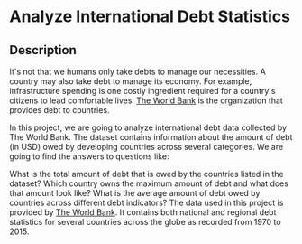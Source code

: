 # Analyze International Debt Statistics
## Description
It's not that we humans only take debts to manage our necessities. A country may also take debt to manage its economy. For example, infrastructure spending is one costly ingredient required for a country's citizens to lead comfortable lives. [The World Bank](https://www.worldbank.org/en/home) is the organization that provides debt to countries.

In this project, we are going to analyze international debt data collected by The World Bank. The dataset contains information about the amount of debt (in USD) owed by developing countries across several categories. We are going to find the answers to questions like:

What is the total amount of debt that is owed by the countries listed in the dataset?
Which country owns the maximum amount of debt and what does that amount look like?
What is the average amount of debt owed by countries across different debt indicators?
The data used in this project is provided by [The World Bank](https://www.worldbank.org/en/home). It contains both national and regional debt statistics for several countries across the globe as recorded from 1970 to 2015.
